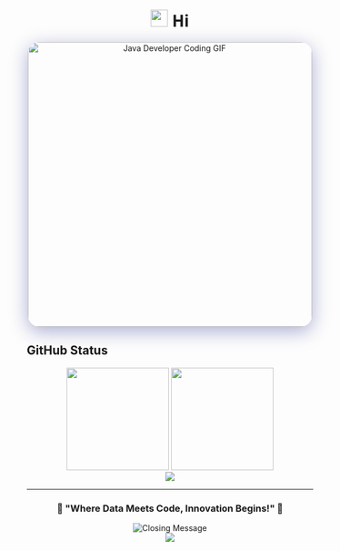 <h1 align="center" style="font-family: 'Segoe UI', sans-serif;">
  <img src="https://raw.githubusercontent.com/MartinHeinz/MartinHeinz/master/wave.gif" width="30px"/> 
  Hi
</h2>
<p align="center">
  <img src="https://img.buzzfeed.com/buzzfeed-static/static/2022-05/24/16/asset/9e2c32fa8070/sub-buzz-2316-1653409060-3.jpg?downsize=600:*&output-format=auto&output-quality=auto" alt="Java Developer Coding GIF" width="500" style="border-radius: 20px; box-shadow: 0 8px 32px rgba(31, 38, 135, 0.37);">
</p>


## GitHub Status

<div align="center">
  <img height="180em" src="https://github-readme-stats.vercel.app/api?username=shivamjha2110&show_icons=true&theme=radical&include_all_commits=true&count_private=true&hide_border=true&bg_color=0D1117&title_color=F85D7F&icon_color=F8D866"/>
  <img height="180em" src="https://github-readme-stats.vercel.app/api/top-langs/?username=shivamjha2110&layout=compact&langs_count=8&theme=radical&hide_border=true&bg_color=0D1117&title_color=F85D7F&icon_color=F8D866"/>
</div>




<div align="center">
  <img src="https://komarev.com/ghpvc/?username=shivamjha2110&color=blueviolet&style=for-the-badge&label=Profile+Views"/>
</div>

---

<div align="center">
  <h3>💫 "Where Data Meets Code, Innovation Begins!" 🚀</h3>
  <img src="https://readme-typing-svg.herokuapp.com?font=Fira+Code&weight=600&size=20&pause=1000&color=36BCF7&center=true&vCenter=true&width=600&lines=Thanks+for+visiting+my+profile!+%F0%9F%9A%80;Let's+build+data-driven+solutions+together!+%F0%9F%92%AB;Java+%7C+Data+Science+%7C+Innovation!+%F0%9F%94%A5;Always+ready+for+new+challenges!+%E2%9C%A8" alt="Closing Message"/>
</div>

<div align="center">
  <img src="https://capsule-render.vercel.app/api?type=waving&color=gradient&height=120&section=footer&animation=fadeIn"/>
</div>
